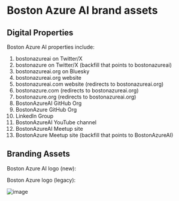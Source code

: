 # Boston Azure AI brand assets

## Digital Properties

Boston Azure AI properties include:

1. bostonazureai on Twitter/X
2. bostonazure on Twitter/X (backfill that points to bostonazureai)
3. bostonazureai.org on Bluesky
4. bostonazureai.org website
5. bostonazureai.com website (redirects to bostonazureai.org)
6. bostonazure.com (redirects to bostonazureai.org)
7. bostonazure.org (redirects to bostonazureai.org)
8. BostonAzureAI GitHub Org
9. BostonAzure GitHub Org
10. LinkedIn Group
11. BostonAzureAI YouTube channel
12. BostonAzureAI Meetup site
13. BostonAzure Meetup site (backfill that points to BostonAzureAI)

## Branding Assets

Boston Azure AI logo (new):

<tbd>

Boston Azure logo (legacy):

![image](https://github.com/user-attachments/assets/ff71d377-cd70-428d-8f3f-1863c21ff13c)
